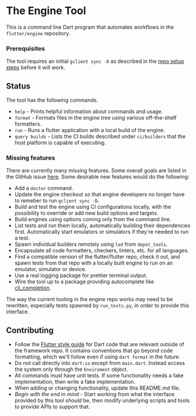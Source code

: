 # The Engine Tool

This is a command line Dart program that automates workflows in the
`flutter/engine` repository.

### Prerequisites

The tool requires an initial `gclient sync -D` as described in the [repo setup
steps](https://github.com/flutter/flutter/wiki/Setting-up-the-Engine-development-environment#getting-the-source)
before it will work.

## Status

The tool has the following commands.

* `help` - Prints helpful information about commands and usage.
* `format` - Formats files in the engine tree using various off-the-shelf
formatters.
* `run` - Runs a flutter application with a local build of the engine.
* `query builds` - Lists the CI builds described under `ci/builders` that the
host platform is capable of executing.

### Missing features

There are currently many missing features. Some overall goals are listed in the
GitHub issue [here](https://github.com/flutter/flutter/issues/132807). Some
desirable new features would do the following:

* Add a `doctor` command.
* Update the engine checkout so that engine developers no longer have to remeber
to run `gclient sync -D`.
* Build and test the engine using CI configurations locally, with the
possibility to override or add new build options and targets.
* Build engines using options coming only from the command line.
* List tests and run them locally, automatically building their dependencies
first. Automatically start emulators or simulators if they're needed to run a
test.
* Spawn individual builders remotely using `led` from `depot_tools`.
* Encapsulate all code formatters, checkers, linters, etc. for all languages.
* Find a compatible version of the flutter/flutter repo, check it out, and spawn
tests from that repo with a locally built engine to run on an emulator,
simulator or device.
* Use a real logging package for prettier terminal output.
* Wire the tool up to a package providing autocomplete like
[cli_completion](https://pub.dev/packages/cli_completion.).

The way the current tooling in the engine repo works may need to be rewritten,
especially tests spawned by `run_tests.py`, in order to provide this interface.

## Contributing

* Follow the [Flutter style guide](https://github.com/flutter/flutter/wiki/Style-guide-for-Flutter-repo)
for Dart code that are relevant outside of the framework repo. It contains
conventions that go beyond code formatting, which
we'll follow even if using `dart format` in the future.
* Do not call directly into `dart:io` except from `main.dart`. Instead access
the system only through the `Enviroment` object.
* All commands must have unit tests. If some functionality needs a fake
implementation, then write a fake implementation.
* When adding or changing functionality, update this README.md file.
* *Begin with the end in mind* - Start working from what the interface provided
by this tool *should* be, then modify underlying scripts and tools to provide
APIs to support that.
